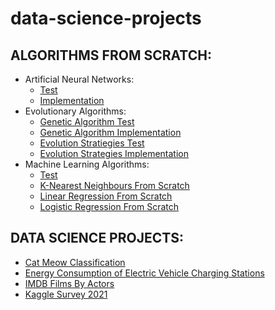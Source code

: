 # data-science-projects
## ALGORITHMS FROM SCRATCH:

- Artificial Neural Networks: 
    - [Test](anns-from-scratch/ann_test.ipynb)
    - [Implementation](anns-from-scratch/simple_ann_from_scratch.py)
- Evolutionary Algorithms:
    - [Genetic Algorithm Test](genetic-algorithm/ga_test.ipynb)
    - [Genetic Algorithm Implementation](genetic-algorithm/simple_genetic_algorithms.py)
    - [Evolution Stratiegies Test](genetic-algorithm/es_test.ipynp)
    - [Evolution Strategies Implementation](genetic-algorithm/simple_evolution_strategies.py)
- Machine Learning Algorithms:
    - [Test](ml-algorithms-from-scratch/ml_algorithms_test.ipynb)
    - [K-Nearest Neighbours From Scratch](ml-algorithms-from-scratch/knn.py)
    - [Linear Regression From Scratch](ml-algorithms-from-scratch/linear_regression.py)
    - [Logistic Regression From Scratch](ml-algorithms-from-scratch/logistic_regression.py)

## DATA SCIENCE PROJECTS:

- [Cat Meow Classification](cat-meow-classification/Code_Cat-Meow_Classification.ipynb)
- [Energy Consumption of Electric Vehicle Charging Stations](electric_vehicle_charging_station_energy_consumption/Code_Electric-Vehicle-Charging-Station-Energy-Consumption.ipynb)
- [IMDB Films By Actors](imdb-films-by-actor-for-10k-actors/Code_Imdb-Films-By-Actor.ipynb)
- [Kaggle Survey 2021](kaggle-survey-2021/Code_Kaggle-Survey-2021.ipynb)
